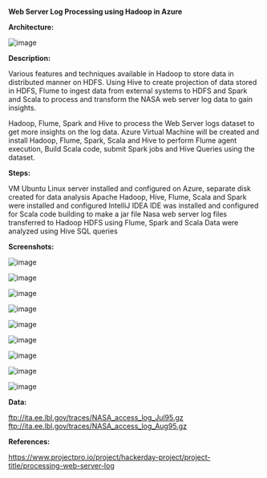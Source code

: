 **Web Server Log Processing using Hadoop in Azure**


**Architecture:**

![image](https://github.com/fatihsomer/Azure/assets/40704702/b75002cd-8351-4abe-bd1c-2cbbe9eeee46)


**Description:**

Various features and techniques available in Hadoop to store data in distributed manner on HDFS. Using Hive to create projection of data stored in HDFS, Flume to ingest data from external systems to HDFS and Spark and Scala to process and transform the NASA web server log data to gain insights.

Hadoop, Flume, Spark and Hive to process the Web Server logs dataset to get more insights on the log data. Azure Virtual Machine will be created and install Hadoop, Flume, Spark, Scala and Hive to perform Flume agent execution, Build Scala code, submit Spark jobs and Hive Queries using the dataset.


**Steps:**

VM Ubuntu Linux server installed and configured on Azure, separate disk created for data analysis
Apache Hadoop, Hive, Flume, Scala and Spark were installed and configured
IntelliJ IDEA IDE was installed and configured for Scala code building to make a jar file
Nasa web server log files transferred to Hadoop HDFS using Flume, Spark and Scala
Data were analyzed using Hive SQL queries


**Screenshots:**

![image](https://github.com/fatihsomer/Azure/assets/40704702/969500a6-0dd3-41f4-898e-d02e2737d8a1)

![image](https://github.com/fatihsomer/Azure/assets/40704702/0b485edb-f0db-43b2-a913-f8b24ca14acd)

![image](https://github.com/fatihsomer/Azure/assets/40704702/dedd0394-38c6-45e1-a984-a30460daeea0)

![image](https://github.com/fatihsomer/Azure/assets/40704702/105afbaa-2b95-4c28-aca3-9471d09348f0)

![image](https://github.com/fatihsomer/Azure/assets/40704702/c5cd5648-b4b5-4f52-a2ad-1d7a1de1255d)

![image](https://github.com/fatihsomer/Azure/assets/40704702/3d8d26e0-dfcb-47d6-b1d4-e4a6827fcccf)

![image](https://github.com/fatihsomer/Azure/assets/40704702/4236e056-9a1f-4e08-831b-9d0b471c24ff)

![image](https://github.com/fatihsomer/Azure/assets/40704702/90ef4bd9-0eb8-4069-981c-22de00e134b2)

![image](https://github.com/fatihsomer/Azure/assets/40704702/6a33dc5f-6d27-42c6-86c4-d9ce82b38db7)



**Data:**

ftp://ita.ee.lbl.gov/traces/NASA_access_log_Jul95.gz
ftp://ita.ee.lbl.gov/traces/NASA_access_log_Aug95.gz


**References:**

https://www.projectpro.io/project/hackerday-project/project-title/processing-web-server-log
